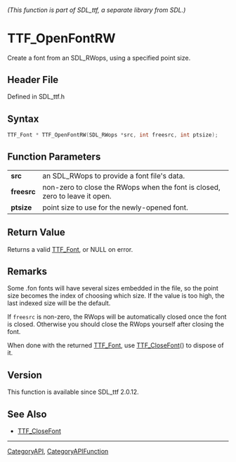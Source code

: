 ###### (This function is part of SDL_ttf, a separate library from SDL.)
# TTF_OpenFontRW

Create a font from an SDL_RWops, using a specified point size.

## Header File

Defined in SDL_ttf.h

## Syntax

```c
TTF_Font * TTF_OpenFontRW(SDL_RWops *src, int freesrc, int ptsize);

```

## Function Parameters

|                 |                                                                             |
| --------------- | --------------------------------------------------------------------------- |
| **src**         | an SDL_RWops to provide a font file's data.                                 |
| **freesrc**     | non-zero to close the RWops when the font is closed, zero to leave it open. |
| **ptsize**      | point size to use for the newly-opened font.                                |

## Return Value

Returns a valid [TTF_Font](TTF_Font), or NULL on error.

## Remarks

Some .fon fonts will have several sizes embedded in the file, so the point
size becomes the index of choosing which size. If the value is too high,
the last indexed size will be the default.

If `freesrc` is non-zero, the RWops will be automatically closed once the
font is closed. Otherwise you should close the RWops yourself after closing
the font.

When done with the returned [TTF_Font](TTF_Font), use
[TTF_CloseFont](TTF_CloseFont)() to dispose of it.

## Version

This function is available since SDL_ttf 2.0.12.

## See Also

- [TTF_CloseFont](TTF_CloseFont)

----
[CategoryAPI](CategoryAPI), [CategoryAPIFunction](CategoryAPIFunction)

